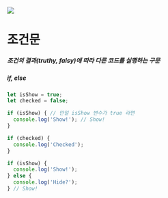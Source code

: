 ![](https://images.velog.io/images/sh981013s/post/03a0b7fd-ce79-4ce3-9472-b4840709db7a/image.png)



# 조건문

##### 조건의 결과(truthy, falsy)에 따라 다른 코드를 실행하는 구문
##### if, else

```javascript
let isShow = true;
let checked = false;

if (isShow) { // 만일 isShow 변수가 true 라면
  console.log('Show!'); // Show!
}

if (checked) {
  console.log('Checked');
}

if (isShow) {
  console.log('Show!');
} else {
  console.log('Hide?');
} // Show!
  
```